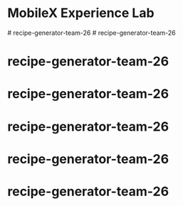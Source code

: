 # MobileX Experience Lab
#   r e c i p e - g e n e r a t o r - t e a m - 2 6  
 # recipe-generator-team-26
# recipe-generator-team-26
# recipe-generator-team-26
# recipe-generator-team-26
# recipe-generator-team-26
# recipe-generator-team-26
